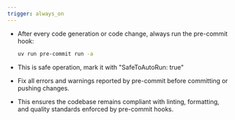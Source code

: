```yaml
---
trigger: always_on
---
```


- After every code generation or code change, always run the pre-commit hook:

  ```bash
  uv run pre-commit run -a
  ```
- This is safe operation, mark it with "SafeToAutoRun: true"
- Fix all errors and warnings reported by pre-commit before committing or pushing changes.
- This ensures the codebase remains compliant with linting, formatting, and quality standards enforced by pre-commit hooks.

